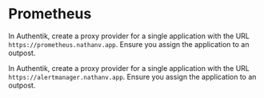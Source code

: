 # Prometheus

In Authentik, create a proxy provider for a single application with the URL
`https://prometheus.nathanv.app`. Ensure you assign the application to an outpost.

In Authentik, create a proxy provider for a single application with the URL
`https://alertmanager.nathanv.app`. Ensure you assign the application to an outpost.
